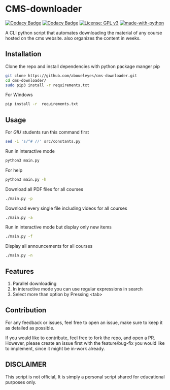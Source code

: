 # CMS-downloader
[![Codacy Badge](https://api.codacy.com/project/badge/Grade/60b8e0742c4044d6b35eb7e27ecb7a4b)](https://app.codacy.com/gh/aboueleyes/cms-downloader?utm_source=github.com&utm_medium=referral&utm_content=aboueleyes/cms-downloader&utm_campaign=Badge_Grade_Settings)
[![Codacy Badge](https://app.codacy.com/project/badge/Grade/010dce8825674274928fce14fa819335)](https://www.codacy.com/gh/aboueleyes/cms-downloader/dashboard?utm_source=github.com&amp;utm_medium=referral&amp;utm_content=aboueleyes/cms-downloader&amp;utm_campaign=Badge_Grade)
[![License: GPL v3](https://img.shields.io/badge/License-GPLv3-blue.svg)](https://www.gnu.org/licenses/gpl-3.0)
[![made-with-python](https://img.shields.io/badge/Made%20with-Python-1f425f.svg)](https://www.python.org/)

A CLI python script that automates downloading  the material of any course hosted on the  cms website. also organizes the content in weeks.

## Installation
Clone the repo and install dependencies with python package manger pip

```bash
git clone https://github.com/aboueleyes/cms-downloader.git
cd cms-downloader/
sudo pip3 install -r requirements.txt
```
For Windows
```bash
pip install -r  requirements.txt
```

## Usage
For *GIU* students run this command first 
```bash
sed -i 's/^# //' src/constants.py 
```
Run in interactive mode
```bash
python3 main.py
```
For help
```bash
python3 main.py -h
```
Download all PDF files for all courses
```bash
./main.py -p
```
Download every single file including videos for all courses
```bash
./main.py -a
```
Run in interactive mode but display only new items
```bash
./main.py -f
```
Display all announcements for all courses
```bash
./main.py -n
```
## Features
1.  Parallel downloading
2.  In interactive mode you can use regular expressions in search <br>
3.  Select more than option by Pressing \<tab\>

## Contribution
For any feedback or issues, feel free to open an issue, make sure to keep it as detailed as possible.

If you would like to contribute, feel free to fork the repo, and open a PR. However, please create an issue first with the feature/bug-fix you would like to implement, since it might be in-work already.

## DISCLAIMER
This script is not official, It is simply a personal script shared  for educational purposes only.
